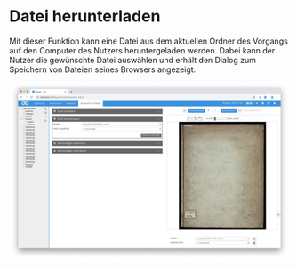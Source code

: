# Datei herunterladen

Mit dieser Funktion kann eine Datei aus dem aktuellen Ordner des Vorgangs auf den Computer des Nutzers heruntergeladen werden. Dabei kann der Nutzer die gewünschte Datei auswählen und erhält den Dialog zum Speichern von Dateien seines Browsers angezeigt.

![Datei herunterladen](30-53d.png)